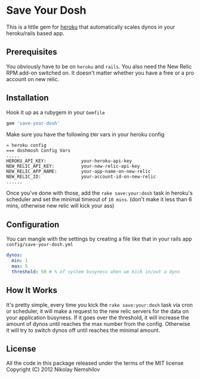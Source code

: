 # Save Your Dosh

This is a little gem for [heroku](http://heroku.com) that automatically scales
dynos in your heroku/rails based app.

## Prerequisites

You obviously have to be on `heroku` and `rails`. You also need the New Relic RPM add-on
switched on. It doesn't matter whether you have a free or a pro account on new relic.

## Installation

Hook it up as a rubygem in your `Gemfile`

```ruby
gem 'save-your-dosh'
```

Make sure you have the following `ENV` vars in your heroku config

```
» heroku config
=== doshmosh Config Vars
.....
HEROKU_API_KEY:             your-heroku-api-key
NEW_RELIC_API_KEY:          your-new-relic-api-key
NEW_RELIC_APP_NAME:         your-app-name-on-new-relic
NEW_RELIC_ID:               your-account-id-on-new-relic
......
```

Once you've done with those, add the `rake save:your:dosh` task in heroku's scheduler
and set the minimal timeout of `10 mins`. (don't make it less than 6 mins, otherwise
new relic will kick your ass)

## Configuration

You can mangle with the settings by creating a file like that in your rails app `config/save-your-dosh.yml`

```yml
dynos:
  min: 1
  max: 5
  threshold: 50 # % of system busyness when we kick in/out a dyno
```


## How It Works

It's pretty simple, every time you kick the `rake save:your:dosh` task via cron or scheduler,
it will make a request to the new relic servers for the data on your application busyness. If
it goes over the threshold, it will increase the amount of dynos until reaches the max number
from the config. Otherwise it will try to switch dynos off until reaches the minimal amount.


## License

All the code in this package released under the terms of the MIT license
Copyright (C) 2012 Nikolay Nemshilov
